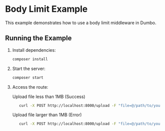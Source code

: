 # Body Limit Example

This example demonstrates how to use a body limit middleware in Dumbo.

## Running the Example

1. Install dependencies:

   ```bash
   composer install
   ```

2. Start the server:

   ```bash
   composer start
   ```

3. Access the route:

   Upload file less than 1MB (Success)
   ```bash
      curl -X POST http://localhost:8000/upload -F "file=@/path/to/your/less-than-1MB.file"
   ```

   Upload file larger than 1MB (Error)
   ```bash
      curl -X POST http://localhost:8000/upload -F "file=@/path/to/your/file-larger-than-1MB.file"
   ```

